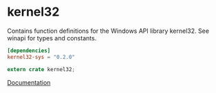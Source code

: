 # kernel32 #
Contains function definitions for the Windows API library kernel32. See winapi for types and constants.

```toml
[dependencies]
kernel32-sys = "0.2.0"
```

```rust
extern crate kernel32;
```

[Documentation](https://retep998.github.io/doc/kernel32/)

